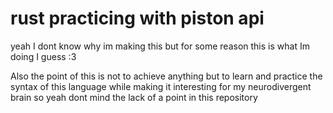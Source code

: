 # rust practicing with piston api

yeah I dont know why im making this but for some reason this is what Im doing I guess :3

Also the point of this is not to achieve anything but to learn and practice the syntax of this language while making it interesting for my neurodivergent brain so yeah dont mind the lack of a point in this repository

